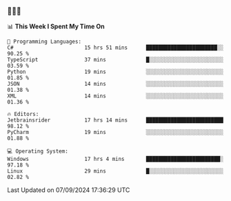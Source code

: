 ### 👋👋👋
<!--START_SECTION:waka-->
📊 **This Week I Spent My Time On** 

```text
💬 Programming Languages: 
C#                       15 hrs 51 mins      ███████████████████████░░   90.25 % 
TypeScript               37 mins             █░░░░░░░░░░░░░░░░░░░░░░░░   03.59 % 
Python                   19 mins             ░░░░░░░░░░░░░░░░░░░░░░░░░   01.85 % 
JSON                     14 mins             ░░░░░░░░░░░░░░░░░░░░░░░░░   01.38 % 
XML                      14 mins             ░░░░░░░░░░░░░░░░░░░░░░░░░   01.36 % 

🔥 Editors: 
Jetbrainsrider           17 hrs 14 mins      █████████████████████████   98.12 % 
PyCharm                  19 mins             ░░░░░░░░░░░░░░░░░░░░░░░░░   01.88 % 

💻 Operating System: 
Windows                  17 hrs 4 mins       ████████████████████████░   97.18 % 
Linux                    29 mins             █░░░░░░░░░░░░░░░░░░░░░░░░   02.82 % 
```


 Last Updated on 07/09/2024 17:36:29 UTC
<!--END_SECTION:waka-->
